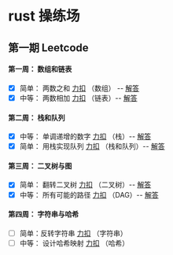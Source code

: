 # rust 操练场

## 第一期 Leetcode

#### 第一周： 数组和链表

* [x] 简单：   两数之和    [力扣](https://leetcode-cn.com/problems/two-sum/)    （数组） -- [解答](./two-sum/README.md)
* [x] 中等：   两数相加     [力扣](https://leetcode-cn.com/problems/add-two-numbers/)      （链表）-- [解答](./add-two-numbers/README.md)

#### 第二周： 栈和队列

* [x] 中等： 单调递增的数字  [力扣](https://leetcode-cn.com/problems/monotone-increasing-digits/)    （栈）-- [解答](./monotone-increasing-digits/README.md)
* [x] 简单：  用栈实现队列    [力扣](https://leetcode-cn.com/problems/implement-queue-using-stacks/)   （栈和队列）-- [解答](./implement-queue-using-stacks/README.md)

#### 第三周： 二叉树与图

* [x] 简单： 翻转二叉树    [力扣](https://leetcode-cn.com/problems/invert-binary-tree/)  （二叉树）-- [解答](./invert-binary-tree/README.md)
* [x] 中等： 所有可能的路径  [力扣](https://leetcode-cn.com/problems/all-paths-from-source-to-target/)   （DAG）-- [解答](./all-paths-from-source-to-target/README.md)

#### 第四周： 字符串与哈希

* [ ] 简单：反转字符串   [力扣](https://leetcode-cn.com/problems/reverse-string/)  （字符串）
* [ ] 中等： 设计哈希映射    [力扣](https://leetcode-cn.com/problems/design-hashmap/)   （哈希）
